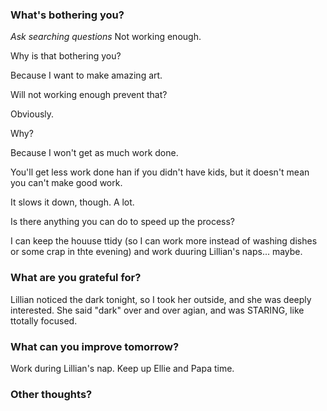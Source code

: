 ### What's bothering you?
_Ask searching questions_
Not working enough.

Why is that bothering you?

Because I want to make amazing art.

Will not working enough prevent that?

Obviously.

Why?

Because I won't get as much work done.

You'll get less work done han if you didn't have kids, but it doesn't mean you can't make good work.

It slows it down, though. A lot.

Is there anything you can do to speed up the process?

I can keep the houuse ttidy (so I can work more instead of washing dishes or some crap in thte evening) and work duuring Lillian's naps... maybe.

### What are you grateful for?
Lillian noticed the dark tonight, so I took her outside, and she was deeply interested. She said "dark" over and over agian, and was STARING, like ttotally focused.

### What can you improve tomorrow?
Work during Lillian's nap. Keep up Ellie and Papa time.

### Other thoughts?
